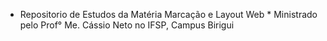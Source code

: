 * Repositorio de Estudos da Matéria Marcação e Layout Web *
Ministrado pelo Prof° Me. Cássio Neto no IFSP, Campus Birigui
